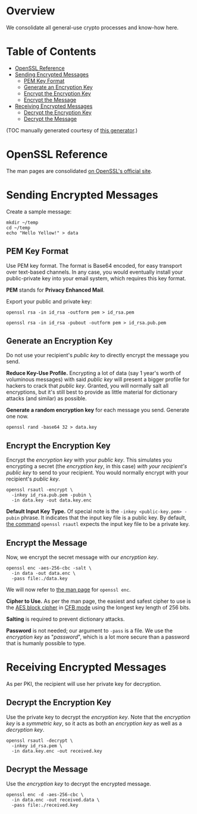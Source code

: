 # Overview

We consolidate all general-use crypto processes and know-how here.

# Table of Contents

- [OpenSSL Reference](#openssl-reference)
- [Sending Encrypted Messages](#sending-encrypted-messages)
  - [PEM Key Format](#pem-key-format)
  - [Generate an Encryption Key](#generate-an-encryption-key)
  - [Encrypt the Encryption Key](#encrypt-the-encryption-key)
  - [Encrypt the Message](#encrypt-the-message)
- [Receiving Encrypted Messages](#receiving-encrypted-messages)
  - [Decrypt the Encryption Key](#decrypt-the-encryption-key)
  - [Decrypt the Message](#decrypt-the-message)

(TOC manually generated courtesy of [this generator](https://imthenachoman.github.io/nGitHubTOC/).)

# OpenSSL Reference

The man pages are consolidated [on OpenSSL's official site](https://www.openssl.org/docs/manmaster/man1/).

# Sending Encrypted Messages

Create a sample message:

    mkdir ~/temp
    cd ~/temp
    echo "Hello Yellow!" > data

## PEM Key Format

Use PEM key format. The format is Base64 encoded, for easy transport over text-based channels. In any case, you would eventually install your public-private key into your email system, which requires this key format.

**PEM** stands for **Privacy Enhanced Mail**.

Export your public and private key:

    openssl rsa -in id_rsa -outform pem > id_rsa.pem

    openssl rsa -in id_rsa -pubout -outform pem > id_rsa.pub.pem

## Generate an Encryption Key

Do not use your recipient's *public key* to directly encrypt the message you send.

**Reduce Key-Use Profile.** Encrypting a lot of data (say 1 year's worth of voluminous messages) with said *public key* will present a bigger profile for hackers to crack that *public key*. Granted, you will normally salt all encryptions, but it's still best to provide as little material for dictionary attacks (and similar) as possible.

**Generate a random encryption key** for each message you send. Generate one now.

    openssl rand -base64 32 > data.key

## Encrypt the Encryption Key

Encrypt the *encryption key* with your *public key*. This simulates you encrypting a secret (the *encryption key*, in this case) *with your recipient's public key* to send to your recipient. You would normally encrypt with your recipient's *public key*.

    openssl rsautl -encrypt \
      -inkey id_rsa.pub.pem -pubin \
      -in data.key -out data.key.enc

**Default Input Key Type.** Of special note is the `-inkey <public-key.pem> -pubin` phrase. It indicates that the input key file is a public key. By default, [the command](https://www.openssl.org/docs/manmaster/man1/rsautl.html) `openssl rsautl` expects the input key file to be a private key.

## Encrypt the Message

Now, we encrypt the secret message with our *encryption key*.

    openssl enc -aes-256-cbc -salt \
      -in data -out data.enc \
      -pass file:./data.key

We will now refer to [the man page](https://www.openssl.org/docs/manmaster/man1/enc.html) for `openssl enc`.

**Cipher to Use.** As per the man page, the easiest and safest cipher to use is the [AES block cipher](https://en.wikipedia.org/wiki/Advanced_Encryption_Standard) in [CFB mode](https://en.wikipedia.org/wiki/Block_cipher_mode_of_operation#Cipher_Block_Chaining_(CBC)) using the longest key length of 256 bits.

**Salting** is required to prevent dictionary attacks.

**Password** is not needed; our argument to `-pass` is a file. We use the *encryption key* as "*password*", which is a lot more secure than a password that is humanly possible to type.

# Receiving Encrypted Messages

As per PKI, the recipient will use her private key for decryption.

## Decrypt the Encryption Key

Use the private key to decrypt the *encryption key*. Note that the *encryption key* is a *symmetric key*, so it acts as both an *encryption key* as well as a *decryption key*.

    openssl rsautl -decrypt \
      -inkey id_rsa.pem \
      -in data.key.enc -out received.key

## Decrypt the Message

Use the *encryption key* to decrypt the encrypted message.

    openssl enc -d -aes-256-cbc \
      -in data.enc -out received.data \
      -pass file:./received.key
